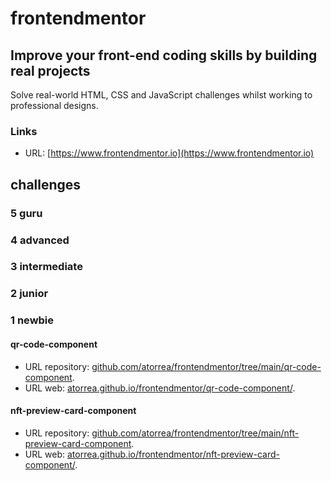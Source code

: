 # frontendmentor

## Improve your front-end coding skills by building real projects

Solve real-world HTML, CSS and JavaScript challenges whilst working to professional designs.

### Links

- URL: [https://www.frontendmentor.io](https://www.frontendmentor.io)

## challenges

### 5 guru

### 4 advanced

### 3 intermediate

### 2 junior

### 1 newbie

#### qr-code-component

- URL repository: [github.com/atorrea/frontendmentor/tree/main/qr-code-component](https://github.com/atorrea/frontendmentor/tree/main/qr-code-component).
- URL web: [atorrea.github.io/frontendmentor/qr-code-component/](https://atorrea.github.io/frontendmentor/qr-code-component/).

#### nft-preview-card-component

- URL repository: [github.com/atorrea/frontendmentor/tree/main/nft-preview-card-component](https://github.com/atorrea/frontendmentor/tree/main/nft-preview-card-component).
- URL web: [atorrea.github.io/frontendmentor/nft-preview-card-component/](https://atorrea.github.io/frontendmentor/nft-preview-card-component/).

